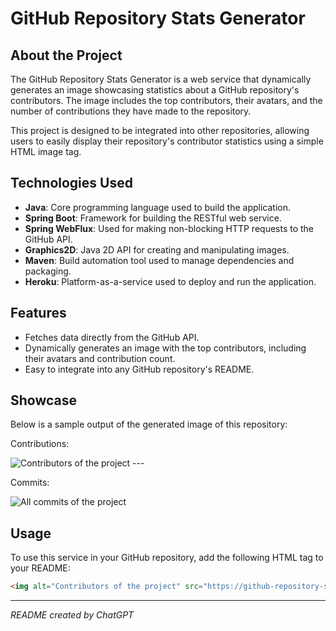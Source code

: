 # GitHub Repository Stats Generator

## About the Project

The GitHub Repository Stats Generator is a web service that dynamically generates an image showcasing statistics about a GitHub repository's contributors. The image includes the top contributors, their avatars, and the number of contributions they have made to the repository.

This project is designed to be integrated into other repositories, allowing users to easily display their repository's contributor statistics using a simple HTML image tag.

## Technologies Used

- **Java**: Core programming language used to build the application.
- **Spring Boot**: Framework for building the RESTful web service.
- **Spring WebFlux**: Used for making non-blocking HTTP requests to the GitHub API.
- **Graphics2D**: Java 2D API for creating and manipulating images.
- **Maven**: Build automation tool used to manage dependencies and packaging.
- **Heroku**: Platform-as-a-service used to deploy and run the application.

## Features

- Fetches data directly from the GitHub API.
- Dynamically generates an image with the top contributors, including their avatars and contribution count.
- Easy to integrate into any GitHub repository's README.

## Showcase

Below is a sample output of the generated image of this repository:

Contributions:

<img alt="Contributors of the project" src="https://github-repository-stats-a51a6f1bd0d1.herokuapp.com/repo-contributions/m04josefsen/github-repository-stats?ts=TIMESTAMP_PLACEHOLDER">
---

Commits:

<img alt="All commits of the project" src="https://github-repository-stats-a51a6f1bd0d1.herokuapp.com/repo-commits/m04josefsen/github-repository-stats?ts=TIMESTAMP_PLACEHOLDER">

## Usage

To use this service in your GitHub repository, add the following HTML tag to your README:

```html
<img alt="Contributors of the project" src="https://github-repository-stats-a51a6f1bd0d1.herokuapp.com/repo-contributions/{owner}/{repository}?ts=TIMESTAMP_PLACEHOLDER">
```

---

*README created by ChatGPT*
